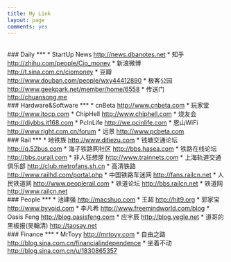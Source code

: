 ```yaml
---
title: My Link
layout: page
comments: yes
---
```

<br/>
### Daily
***
* StartUp News 	<a href="http://news.dbanotes.net" target="_blank">http://news.dbanotes.net</a>
* 知乎     		<a href="http://zhihu.com/people/Cio_money" target="_blank">http://zhihu.com/people/Cio_money</a>
* 新浪微博  		<a href="http://t.sina.com.cn/ciomoney" target="_blank">http://t.sina.com.cn/ciomoney</a>
* 豆瓣     		<a href="http://www.douban.com/people/wxy44412890" target="_blank">http://www.douban.com/people/wxy44412890</a>
* 极客公园  		<a href="http://www.geekpark.net/member/home/6558" target="_blank">http://www.geekpark.net/member/home/6558</a>
* 传送门    		<a href="http://chuansong.me" target="_blank">http://chuansong.me</a>

<br/>
### Hardware&Software
***
* cnBeta  	<a href="http://www.cnbeta.com" target="_blank">http://www.cnbeta.com</a>
* 玩家堂    	<a href="http://www.itocp.com" taget="_blank">http://www.itocp.com</a>
* ChipHell 	<a href="http://www.chiphell.com" taget="_blank">http://www.chiphell.com</a>
* 烧友会    	<a href="http://diybbs.it168.com" taget="_blank">http://diybbs.it168.com</a>
* PcInLife 	<a href="http://we.pcinlife.com" taget="_blank">http://we.pcinlife.com</a>
* 恩山WiFi  	<a href="http://www.right.com.cn/forum" taget="_blank">http://www.right.com.cn/forum</a>
* 远景      	<a href="http://www.pcbeta.com" taget="_blank">http://www.pcbeta.com</a>

<br/>
### Rail
***
* 地铁族 		    <a href="http://www.ditiezu.com" target="_blank">http://www.ditiezu.com</a>
* 钱塘交通论坛 		<a href="http://q.52bus.com" target="_blank">http://q.52bus.com</a>
* 海子铁路网社区 		<a href="http://bbs.hasea.com" target="_blank">http://bbs.hasea.com</a>
* 铁路在线论坛 		<a href="http://bbs.ourail.com" target="_blank">http://bbs.ourail.com</a>
* 非人狂想屋   	    <a href="http://www.trainnets.com" target="_blank">http://www.trainnets.com</a>
* 上海轨道交通俱乐部 	<a href="http://club.metrofans.sh.cn" target="_blank">http://club.metrofans.sh.cn</a>
* 高清铁路 			<a href="http://www.railhd.com/portal.php" target="_blank">http://www.railhd.com/portal.php</a>
* 中国铁路车迷网 		<a href="http://fans.railcn.net" target="_blank">http://fans.railcn.net</a>
* 人民铁道网 			<a href="http://www.peoplerail.com" target="_blank">http://www.peoplerail.com</a>
* 铁道论坛 			<a href="http://bbs.railcn.net" target="_blank">http://bbs.railcn.net</a>
* 铁道网 			<a href="http://www.railcn.net" target="_blank">http://www.railcn.net</a>

<br/>
### People
***
* 池建强 				<a href="http://macshuo.com" target="_blank">http://macshuo.com</a>
* 王超 				<a href="http://hit9.org" target="_blank">http://hit9.org</a>
* 郭家宝 				<a href="http://www.byvoid.com" target="_blank">http://www.byvoid.com</a>
* 李凡希 				<a href="http://www.freemindworld.com/blog" target="_blank">http://www.freemindworld.com/blog</a>
* Oasis Feng 		<a href="http://blog.oasisfeng.com" target="_blank">http://blog.oasisfeng.com</a>
* 应宇辰 				<a href="http://blog.yegle.net" target="_blank">http://blog.yegle.net</a>
* 道哥的黑板报(吴翰清) 	<a href="http://taosay.net" target="_blank">http://taosay.net</a>

<br/>
### Finance
***
* MrToyy			<a href="http://mrtoyy.com" target="_blank">http://mrtoyy.com</a>
* 自由之路          	<a href="http://blog.sina.com.cn/financialindependence" target="_blank">http://blog.sina.com.cn/financialindependence</a>
* 坐着不动           	<a href="http://blog.sina.com.cn/u/1830865357" target="_blank">http://blog.sina.com.cn/u/1830865357</a>
